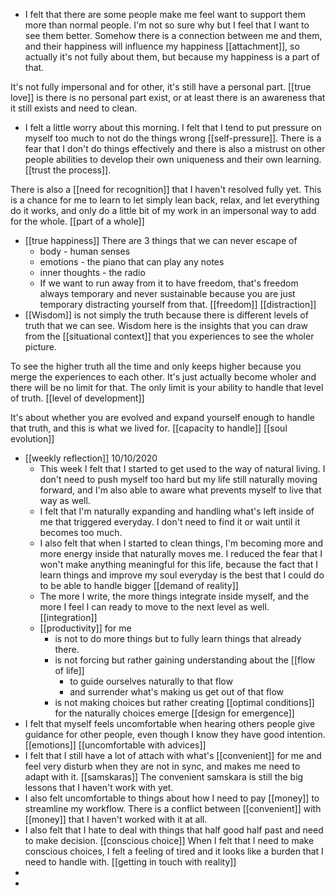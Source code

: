 - I felt that there are some people make me feel want to support them more than normal people. I'm not so sure why but I feel that I want to see them better. Somehow there is a connection between me and them, and their happiness will influence my happiness [[attachment]], so actually it's not fully about them, but because my happiness is a part of that. 

It's not fully impersonal and for other, it's still have a personal part. [[true love]] is there is no personal part exist, or at least there is an awareness that it still exists and need to clean.
- I felt a little worry about this morning. I felt that I tend to put pressure on myself too much to not do the things wrong [[self-pressure]]. There is a fear that I don't do things effectively and there is also a mistrust on other people abilities to develop their own uniqueness and their own learning. [[trust the process]]. 

There is also a [[need for recognition]] that I haven't resolved fully yet. This is a chance for me to learn to let simply lean back, relax, and let everything do it works, and only do a little bit of my work in an impersonal way to add for the whole. [[part of a whole]]
- [[true happiness]] There are 3 things that we can never escape of
    - body - human senses
    - emotions - the piano that can play any notes
    - inner thoughts - the radio 
    - If we want to run away from it to have freedom, that's freedom always temporary and never sustainable because you are just temporary distracting yourself from that. [[freedom]] [[distraction]]
- [[Wisdom]] is not simply the truth because there is different levels of truth that we can see. Wisdom here is the insights that you can draw from the [[situational context]] that you experiences to see the wholer picture. 

To see the higher truth all the time and only keeps higher because you merge the experiences to each other. It's just actually become wholer and there will be no limit for that. The only limit is your ability to handle that level of truth. [[level of development]] 

It's about whether you are evolved and expand yourself enough to handle that truth, and this is what we lived for. [[capacity to handle]] [[soul evolution]]
- [[weekly reflection]] 10/10/2020
    - This week I felt that I started to get used to the way of natural living. I don't need to push myself too hard but my life still naturally moving forward, and I'm also able to aware what prevents myself to live that way as well. 
    - I felt that I'm naturally expanding and handling what's left inside of me that triggered everyday. I don't need to find it or wait until it becomes too much. 
    - I also felt that when I started to clean things, I'm becoming more and more energy inside that naturally moves me. I reduced the fear that I won't make anything meaningful for this life, because the fact that I learn things and improve my soul everyday is the best that I could do to be able to handle bigger [[demand of reality]]
    - The more I write, the more things integrate inside myself, and the more I feel I can ready to move to the next level as well. [[integration]]
    - [[productivity]] for me 
        - is not to do more things but to fully learn things that already there. 
        - is not forcing but rather gaining understanding about the [[flow of life]] 
            - to guide ourselves naturally to that flow
            - and surrender what's making us get out of that flow
        - is not making choices but rather creating [[optimal conditions]] for the naturally choices emerge [[design for emergence]]
- I felt that myself feels uncomfortable when hearing others people give guidance for other people, even though I know they have good intention. [[emotions]] [[uncomfortable with advices]]
- I felt that I still have a lot of attach with what's [[convenient]] for me and feel very disturb when they are not in sync, and makes me need to adapt with it. [[samskaras]] The convenient samskara is still the big lessons that I haven't work with yet.
- I also felt uncomfortable to things about how I need to pay [[money]] to streamline my workflow. There is a conflict between [[convenient]] with [[money]] that I haven't worked with it at all.
- I also felt that I hate to deal with things that half good half past and need to make decision. [[conscious choice]] When I felt that I need to make conscious choices, I felt a feeling of tired and it looks like a burden that I need to handle with. [[getting in touch with reality]]
- 
- 
